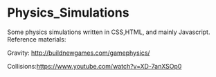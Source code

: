 # Physics_Simulations
Some physics simulations written in CSS,HTML, and mainly Javascript.
Reference materials:

Gravity: http://buildnewgames.com/gamephysics/

Collisions:https://www.youtube.com/watch?v=XD-7anXSOp0

